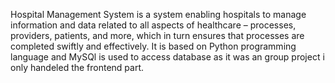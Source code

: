 Hospital Management System is a system enabling hospitals to manage information and data related to all aspects of healthcare – processes, providers, patients, and more, which in turn ensures that processes are completed swiftly and effectively. It is based on Python programming language and MySQl is used to access database as it was an group project i only handeled the frontend part.
